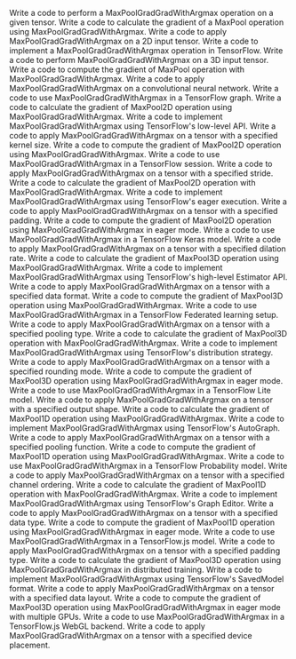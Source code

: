 Write a code to perform a MaxPoolGradGradWithArgmax operation on a given tensor.
Write a code to calculate the gradient of a MaxPool operation using MaxPoolGradGradWithArgmax.
Write a code to apply MaxPoolGradGradWithArgmax on a 2D input tensor.
Write a code to implement a MaxPoolGradGradWithArgmax operation in TensorFlow.
Write a code to perform MaxPoolGradGradWithArgmax on a 3D input tensor.
Write a code to compute the gradient of MaxPool operation with MaxPoolGradGradWithArgmax.
Write a code to apply MaxPoolGradGradWithArgmax on a convolutional neural network.
Write a code to use MaxPoolGradGradWithArgmax in a TensorFlow graph.
Write a code to calculate the gradient of MaxPool2D operation using MaxPoolGradGradWithArgmax.
Write a code to implement MaxPoolGradGradWithArgmax using TensorFlow's low-level API.
Write a code to apply MaxPoolGradGradWithArgmax on a tensor with a specified kernel size.
Write a code to compute the gradient of MaxPool2D operation using MaxPoolGradGradWithArgmax.
Write a code to use MaxPoolGradGradWithArgmax in a TensorFlow session.
Write a code to apply MaxPoolGradGradWithArgmax on a tensor with a specified stride.
Write a code to calculate the gradient of MaxPool2D operation with MaxPoolGradGradWithArgmax.
Write a code to implement MaxPoolGradGradWithArgmax using TensorFlow's eager execution.
Write a code to apply MaxPoolGradGradWithArgmax on a tensor with a specified padding.
Write a code to compute the gradient of MaxPool2D operation using MaxPoolGradGradWithArgmax in eager mode.
Write a code to use MaxPoolGradGradWithArgmax in a TensorFlow Keras model.
Write a code to apply MaxPoolGradGradWithArgmax on a tensor with a specified dilation rate.
Write a code to calculate the gradient of MaxPool3D operation using MaxPoolGradGradWithArgmax.
Write a code to implement MaxPoolGradGradWithArgmax using TensorFlow's high-level Estimator API.
Write a code to apply MaxPoolGradGradWithArgmax on a tensor with a specified data format.
Write a code to compute the gradient of MaxPool3D operation using MaxPoolGradGradWithArgmax.
Write a code to use MaxPoolGradGradWithArgmax in a TensorFlow Federated learning setup.
Write a code to apply MaxPoolGradGradWithArgmax on a tensor with a specified pooling type.
Write a code to calculate the gradient of MaxPool3D operation with MaxPoolGradGradWithArgmax.
Write a code to implement MaxPoolGradGradWithArgmax using TensorFlow's distribution strategy.
Write a code to apply MaxPoolGradGradWithArgmax on a tensor with a specified rounding mode.
Write a code to compute the gradient of MaxPool3D operation using MaxPoolGradGradWithArgmax in eager mode.
Write a code to use MaxPoolGradGradWithArgmax in a TensorFlow Lite model.
Write a code to apply MaxPoolGradGradWithArgmax on a tensor with a specified output shape.
Write a code to calculate the gradient of MaxPool1D operation using MaxPoolGradGradWithArgmax.
Write a code to implement MaxPoolGradGradWithArgmax using TensorFlow's AutoGraph.
Write a code to apply MaxPoolGradGradWithArgmax on a tensor with a specified pooling function.
Write a code to compute the gradient of MaxPool1D operation using MaxPoolGradGradWithArgmax.
Write a code to use MaxPoolGradGradWithArgmax in a TensorFlow Probability model.
Write a code to apply MaxPoolGradGradWithArgmax on a tensor with a specified channel ordering.
Write a code to calculate the gradient of MaxPool1D operation with MaxPoolGradGradWithArgmax.
Write a code to implement MaxPoolGradGradWithArgmax using TensorFlow's Graph Editor.
Write a code to apply MaxPoolGradGradWithArgmax on a tensor with a specified data type.
Write a code to compute the gradient of MaxPool1D operation using MaxPoolGradGradWithArgmax in eager mode.
Write a code to use MaxPoolGradGradWithArgmax in a TensorFlow.js model.
Write a code to apply MaxPoolGradGradWithArgmax on a tensor with a specified padding type.
Write a code to calculate the gradient of MaxPool3D operation using MaxPoolGradGradWithArgmax in distributed training.
Write a code to implement MaxPoolGradGradWithArgmax using TensorFlow's SavedModel format.
Write a code to apply MaxPoolGradGradWithArgmax on a tensor with a specified data layout.
Write a code to compute the gradient of MaxPool3D operation using MaxPoolGradGradWithArgmax in eager mode with multiple GPUs.
Write a code to use MaxPoolGradGradWithArgmax in a TensorFlow.js WebGL backend.
Write a code to apply MaxPoolGradGradWithArgmax on a tensor with a specified device placement.